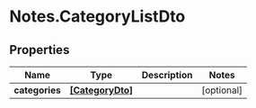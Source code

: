 # Notes.CategoryListDto

## Properties
Name | Type | Description | Notes
------------ | ------------- | ------------- | -------------
**categories** | [**[CategoryDto]**](CategoryDto.md) |  | [optional] 
